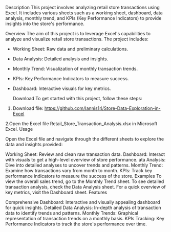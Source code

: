 Description
This project involves analyzing retail store transactions using Excel. It includes various sheets such as a working sheet, dashboard, data analysis, monthly trend, and KPIs (Key Performance Indicators) to provide insights into the store's performance.


 Overview
The aim of this project is to leverage Excel's capabilities to analyze and visualize retail store transactions. The project includes:
- Working Sheet: Raw data and preliminary calculations.
- Data Analysis: Detailed analysis and insights.
- Monthly Trend: Visualization of monthly transaction trends.
- KPIs: Key Performance Indicators to measure success.
- Dashboard: Interactive visuals for key metrics.

  Download
To get started with this project, follow these steps:

1. Download file:
   https://github.com/Iannis14/Store-Data-Exploration-in-Excel

2.Open the Excel file Retail_Store_Transaction_Analysis.xlsx in Microsoft Excel.
Usage

Open the Excel file and navigate through the different sheets to explore the data and insights provided:

Working Sheet: Review and clean raw transaction data.
Dashboard: Interact with visuals to get a high-level overview of store performance.
ata Analysis: Dive into detailed analyses to uncover trends and patterns.
Monthly Trend: Examine how transactions vary from month to month.
KPIs: Track key performance indicators to measure the success of the store.
Examples
To view the overall sales trend, go to the Monthly Trend sheet.
To see detailed transaction analysis, check the Data Analysis sheet.
For a quick overview of key metrics, visit the Dashboard sheet.
Features

Comprehensive Dashboard: Interactive and visually appealing dashboard for quick insights.
Detailed Data Analysis: In-depth analysis of transaction data to identify trends and patterns.
Monthly Trends: Graphical representation of transaction trends on a monthly basis.
KPIs Tracking: Key Performance Indicators to track the store's performance over time.
